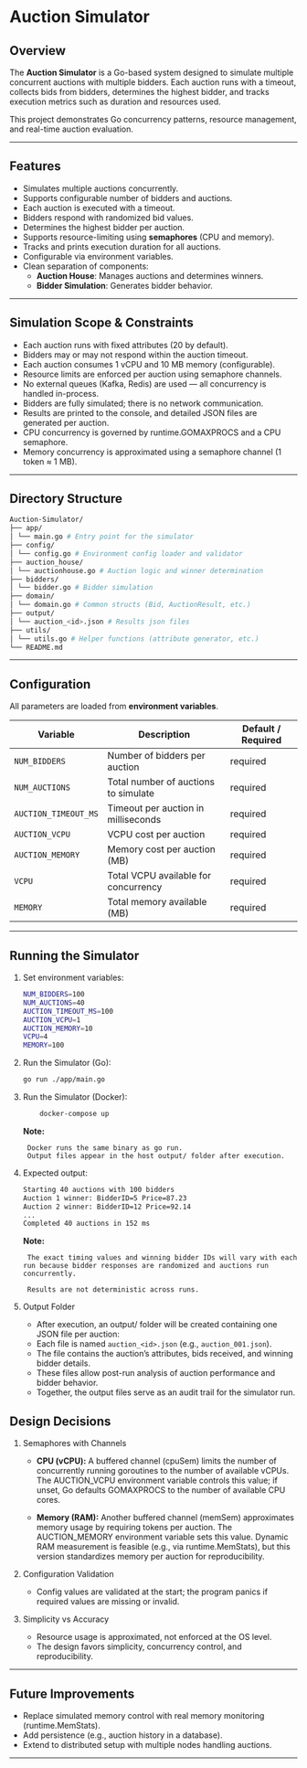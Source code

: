 # Auction Simulator

## Overview

The **Auction Simulator** is a Go-based system designed to simulate multiple concurrent auctions with multiple bidders. Each auction runs with a timeout, collects bids from bidders, determines the highest bidder, and tracks execution metrics such as duration and resources used.  

This project demonstrates Go concurrency patterns, resource management, and real-time auction evaluation.

---

## Features

- Simulates multiple auctions concurrently.  
- Supports configurable number of bidders and auctions.  
- Each auction is executed with a timeout.  
- Bidders respond with randomized bid values.  
- Determines the highest bidder per auction.  
- Supports resource-limiting using **semaphores** (CPU and memory).  
- Tracks and prints execution duration for all auctions.  
- Configurable via environment variables.  
- Clean separation of components:  
  - **Auction House**: Manages auctions and determines winners.  
  - **Bidder Simulation**: Generates bidder behavior.  

---

## Simulation Scope & Constraints
- Each auction runs with fixed attributes (20 by default).
- Bidders may or may not respond within the auction timeout.
- Each auction consumes 1 vCPU and 10 MB memory (configurable).
- Resource limits are enforced per auction using semaphore channels.
- No external queues (Kafka, Redis) are used — all concurrency is handled in-process.
- Bidders are fully simulated; there is no network communication.
- Results are printed to the console, and detailed JSON files are generated per auction.
- CPU concurrency is governed by runtime.GOMAXPROCS and a CPU semaphore.
- Memory concurrency is approximated using a semaphore channel (1 token ≈ 1 MB). 

---

## Directory Structure

```bash
Auction-Simulator/
├── app/
│ └── main.go # Entry point for the simulator
├── config/
│ └── config.go # Environment config loader and validator
├── auction_house/
│ └── auctionhouse.go # Auction logic and winner determination
├── bidders/
│ └── bidder.go # Bidder simulation
├── domain/
│ └── domain.go # Common structs (Bid, AuctionResult, etc.)
├── output/
│ └── auction_<id>.json # Results json files
├── utils/
│ └── utils.go # Helper functions (attribute generator, etc.)
└── README.md
```

---

## Configuration

All parameters are loaded from **environment variables**.  

| Variable               | Description                                    | Default / Required |
|------------------------|-----------------------------------------------|------------------|
| `NUM_BIDDERS`          | Number of bidders per auction                 | required         |
| `NUM_AUCTIONS`         | Total number of auctions to simulate          | required         |
| `AUCTION_TIMEOUT_MS`   | Timeout per auction in milliseconds           | required         |
| `AUCTION_VCPU`         | VCPU cost per auction                         | required         |
| `AUCTION_MEMORY`       | Memory cost per auction (MB)                  | required         |
| `VCPU`                 | Total VCPU available for concurrency          | required         |
| `MEMORY`               | Total memory available (MB)                   | required         |

---

## Running the Simulator

1. Set environment variables:

    ```bash
    NUM_BIDDERS=100
    NUM_AUCTIONS=40
    AUCTION_TIMEOUT_MS=100
    AUCTION_VCPU=1
    AUCTION_MEMORY=10
    VCPU=4
    MEMORY=100
    ```
2.  Run the Simulator (Go):

    ```bash
    go run ./app/main.go
    ```

3. Run the Simulator (Docker):

    ```bash
        docker-compose up
    ```


    **Note:**

        Docker runs the same binary as go run.
        Output files appear in the host output/ folder after execution.

4. Expected output:

    ```bash
    Starting 40 auctions with 100 bidders
    Auction 1 winner: BidderID=5 Price=87.23
    Auction 2 winner: BidderID=12 Price=92.14
    ...
    Completed 40 auctions in 152 ms
    ```
    **Note:**

        The exact timing values and winning bidder IDs will vary with each run because bidder responses are randomized and auctions run concurrently.

        Results are not deterministic across runs.

5. Output Folder

    - After execution, an output/ folder will be created containing one JSON file per auction:
    - Each file is named `auction_<id>.json` (e.g., `auction_001.json`).
    - The file contains the auction’s attributes, bids received, and winning bidder details.
    - These files allow post-run analysis of auction performance and bidder behavior.
    - Together, the output files serve as an audit trail for the simulator run.

## Design Decisions
1. Semaphores with Channels

   - **CPU (vCPU):**
    A buffered channel (cpuSem) limits the number of concurrently running goroutines to the number of available vCPUs. The AUCTION_VCPU environment variable controls this value; if unset, Go defaults GOMAXPROCS to the number of available CPU cores.

    - **Memory (RAM):**
    Another buffered channel (memSem) approximates memory usage by requiring tokens per auction. The AUCTION_MEMORY environment variable sets this value. Dynamic RAM measurement is feasible (e.g., via runtime.MemStats), but this version standardizes memory per auction for reproducibility.


2. Configuration Validation

    - Config values are validated at the start; the program panics if required values are missing or invalid.

3. Simplicity vs Accuracy

    - Resource usage is approximated, not enforced at the OS level.
    - The design favors simplicity, concurrency control, and reproducibility.
---

## Future Improvements
   - Replace simulated memory control with real memory monitoring (runtime.MemStats).
   - Add persistence (e.g., auction history in a database).
   - Extend to distributed setup with multiple nodes handling auctions.
---